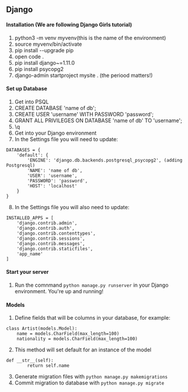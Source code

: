 ## Django
#### Installation (We are following Django Girls tutorial)
1. python3 -m venv myvenv(this is the name of the environment)
2. source myvenv/bin/activate
3. pip install --upgrade pip
4. open code .
5. pip install django~=1.11.0
6. pip install psycopg2
7. django-admin startproject mysite . (the periood matters!)

#### Set up Database
1. Get into PSQL
2. CREATE DATABASE 'name of db';
3. CREATE USER 'username' WITH PASSWORD 'password';
4. GRANT ALL PRIVILEGES ON DATABASE 'name of db' TO 'username';
5. \q
6. Get into your Django environment
7. In the Settings file you will need to update:
```
DATABASES = {
    'default': {
        'ENGINE': 'django.db.backends.postgresql_psycopg2', (adding Postgresql)
        'NAME': 'name of db',
        'USER': 'username',
        'PASSWORD': 'password',
        'HOST': 'localhost'
    }
}
```
8. In the Settings file you will also need to update:
```
INSTALLED_APPS = [
    'django.contrib.admin',
    'django.contrib.auth',
    'django.contrib.contenttypes',
    'django.contrib.sessions',
    'django.contrib.messages',
    'django.contrib.staticfiles',
    'app_name'
]
```

#### Start your server
1. Run the comnmand ``python manage.py runserver`` in your Django environment.
You're up and running!

#### Models
1. Define fields that will be columns in your database, for example:
```
class Artist(models.Model):
    name = models.CharField(max_length=100)
    nationality = models.CharField(max_length=100)
```
2. This method will set default for an instance of the model
```
def __str__(self):
        return self.name
```
3. Generate migration files with ``python manage.py makemigrations``
4. Commit migration to database with ``python manage.py migrate``

